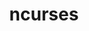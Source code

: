 ---
title: "ncurses"
layout: cache
categories: [package, v0.19]
meta: {"versions": ["6.3"], "compilers": ["gcc@=11.1.0", "gcc@=7.3.1", "gcc@=7.5.0", "gcc@=8.4.0", "oneapi@=2022.1.0"], "oss": ["amzn2", "ubuntu18.04", "ubuntu20.04"], "platforms": ["linux"], "targets": ["aarch64", "neoverse_n1", "x86_64", "x86_64_v3"], "stacks": ["aws-ahug", "aws-ahug-aarch64", "aws-isc", "aws-isc-aarch64", "build_systems", "data-vis-sdk", "e4s", "e4s-oneapi", "ml-cpu", "ml-cuda", "ml-rocm", "radiuss", "radiuss-aws", "radiuss-aws-aarch64", "tutorial"], "num_specs": 7, "num_specs_by_stack": {"radiuss-aws-aarch64": 2, "aws-isc-aarch64": 2, "aws-ahug-aarch64": 2, "aws-isc": 1, "ml-cuda": 1, "ml-cpu": 1, "ml-rocm": 1, "radiuss-aws": 1, "aws-ahug": 1, "build_systems": 1, "tutorial": 2, "radiuss": 1, "data-vis-sdk": 1, "e4s": 1, "e4s-oneapi": 1}}
spec_details: [{"hash": "7j7hiy6kwd2oipzkfucndsedk5quujjz", "compiler": "gcc@=7.3.1", "versions": ["6.3"], "os": "amzn2", "platform": "linux", "target": "aarch64", "variants": ["abi=none", "build_system=autotools", "~symlinks", "+termlib"], "stacks": ["radiuss-aws-aarch64", "aws-isc-aarch64", "aws-ahug-aarch64"], "size": "-", "tarball": "https://binaries.spack.io/releases/v0.19/build_cache/linux-amzn2-aarch64/gcc-7.3.1/ncurses-6.3/linux-amzn2-aarch64-gcc-7.3.1-ncurses-6.3-7j7hiy6kwd2oipzkfucndsedk5quujjz.spack"}, {"hash": "gy245ueahj7hy2u7v5ril3uyc2x4jcnf", "compiler": "gcc@=7.3.1", "versions": ["6.3"], "os": "amzn2", "platform": "linux", "target": "neoverse_n1", "variants": ["abi=none", "build_system=autotools", "~symlinks", "+termlib"], "stacks": ["radiuss-aws-aarch64", "aws-isc-aarch64", "aws-ahug-aarch64"], "size": "-", "tarball": "https://binaries.spack.io/releases/v0.19/build_cache/linux-amzn2-neoverse_n1/gcc-7.3.1/ncurses-6.3/linux-amzn2-neoverse_n1-gcc-7.3.1-ncurses-6.3-gy245ueahj7hy2u7v5ril3uyc2x4jcnf.spack"}, {"hash": "svdnwjjdjbn7dnlhbgut5wztx2kzqddt", "compiler": "gcc@=7.3.1", "versions": ["6.3"], "os": "amzn2", "platform": "linux", "target": "x86_64_v3", "variants": ["abi=none", "build_system=autotools", "~symlinks", "+termlib"], "stacks": ["aws-isc", "ml-cuda", "ml-cpu", "ml-rocm", "radiuss-aws", "aws-ahug"], "size": "-", "tarball": "https://binaries.spack.io/releases/v0.19/build_cache/linux-amzn2-x86_64_v3/gcc-7.3.1/ncurses-6.3/linux-amzn2-x86_64_v3-gcc-7.3.1-ncurses-6.3-svdnwjjdjbn7dnlhbgut5wztx2kzqddt.spack"}, {"hash": "zcuawlif55qhuknvbk4jez7xjcxhnydf", "compiler": "gcc@=7.5.0", "versions": ["6.3"], "os": "ubuntu18.04", "platform": "linux", "target": "x86_64", "variants": ["abi=none", "build_system=autotools", "~symlinks", "+termlib"], "stacks": ["build_systems", "tutorial", "radiuss", "data-vis-sdk"], "size": "-", "tarball": "https://binaries.spack.io/releases/v0.19/build_cache/linux-ubuntu18.04-x86_64/gcc-7.5.0/ncurses-6.3/linux-ubuntu18.04-x86_64-gcc-7.5.0-ncurses-6.3-zcuawlif55qhuknvbk4jez7xjcxhnydf.spack"}, {"hash": "lwdu2k74qfmlxvfgtumdikel4xalp7dp", "compiler": "gcc@=11.1.0", "versions": ["6.3"], "os": "ubuntu20.04", "platform": "linux", "target": "x86_64", "variants": ["abi=none", "build_system=autotools", "~symlinks", "+termlib"], "stacks": ["e4s"], "size": "-", "tarball": "https://binaries.spack.io/releases/v0.19/build_cache/linux-ubuntu20.04-x86_64/gcc-11.1.0/ncurses-6.3/linux-ubuntu20.04-x86_64-gcc-11.1.0-ncurses-6.3-lwdu2k74qfmlxvfgtumdikel4xalp7dp.spack"}, {"hash": "pm3k5t4dgytjo2gfmrjlu6x6t4s2rust", "compiler": "gcc@=8.4.0", "versions": ["6.3"], "os": "ubuntu18.04", "platform": "linux", "target": "x86_64", "variants": ["abi=none", "build_system=autotools", "~symlinks", "+termlib"], "stacks": ["tutorial"], "size": "-", "tarball": "https://binaries.spack.io/releases/v0.19/build_cache/linux-ubuntu18.04-x86_64/gcc-8.4.0/ncurses-6.3/linux-ubuntu18.04-x86_64-gcc-8.4.0-ncurses-6.3-pm3k5t4dgytjo2gfmrjlu6x6t4s2rust.spack"}, {"hash": "ahut4ombv5kzxszqiibx55oc54eulzax", "compiler": "oneapi@=2022.1.0", "versions": ["6.3"], "os": "ubuntu20.04", "platform": "linux", "target": "x86_64", "variants": ["abi=none", "build_system=autotools", "~symlinks", "+termlib"], "stacks": ["e4s-oneapi"], "size": "-", "tarball": "https://binaries.spack.io/releases/v0.19/build_cache/linux-ubuntu20.04-x86_64/oneapi-2022.1.0/ncurses-6.3/linux-ubuntu20.04-x86_64-oneapi-2022.1.0-ncurses-6.3-ahut4ombv5kzxszqiibx55oc54eulzax.spack"}]
---